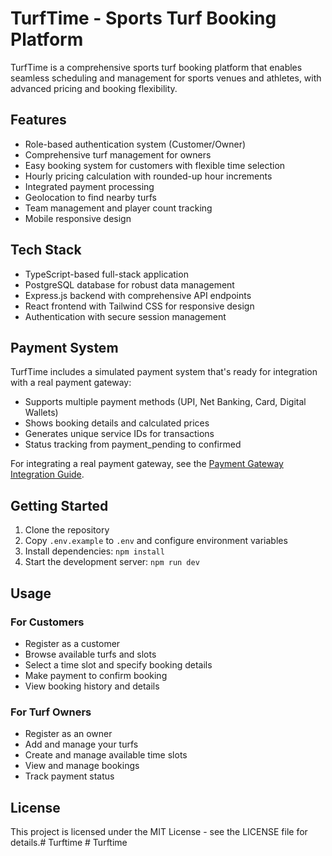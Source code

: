 # TurfTime - Sports Turf Booking Platform

TurfTime is a comprehensive sports turf booking platform that enables seamless scheduling and management for sports venues and athletes, with advanced pricing and booking flexibility.

## Features

- Role-based authentication system (Customer/Owner)
- Comprehensive turf management for owners
- Easy booking system for customers with flexible time selection
- Hourly pricing calculation with rounded-up hour increments
- Integrated payment processing
- Geolocation to find nearby turfs
- Team management and player count tracking
- Mobile responsive design

## Tech Stack

- TypeScript-based full-stack application
- PostgreSQL database for robust data management
- Express.js backend with comprehensive API endpoints
- React frontend with Tailwind CSS for responsive design
- Authentication with secure session management

## Payment System

TurfTime includes a simulated payment system that's ready for integration with a real payment gateway:

- Supports multiple payment methods (UPI, Net Banking, Card, Digital Wallets)
- Shows booking details and calculated prices
- Generates unique service IDs for transactions
- Status tracking from payment_pending to confirmed

For integrating a real payment gateway, see the [Payment Gateway Integration Guide](docs/PAYMENT_GATEWAY_INTEGRATION.md).

## Getting Started

1. Clone the repository
2. Copy `.env.example` to `.env` and configure environment variables
3. Install dependencies: `npm install`
4. Start the development server: `npm run dev`

## Usage

### For Customers
- Register as a customer
- Browse available turfs and slots
- Select a time slot and specify booking details
- Make payment to confirm booking
- View booking history and details

### For Turf Owners
- Register as an owner
- Add and manage your turfs
- Create and manage available time slots
- View and manage bookings
- Track payment status

## License

This project is licensed under the MIT License - see the LICENSE file for details.#   T u r f t i m e  
 #   T u r f t i m e  
 